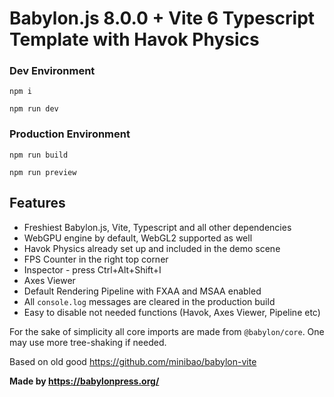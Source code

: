 # Babylon.js 8.0.0 + Vite 6 Typescript Template with Havok Physics

### Dev Environment

`npm i`

`npm run dev`

### Production Environment

`npm run build`

`npm run preview`

## Features

- Freshiest Babylon.js, Vite, Typescript and all other dependencies
- WebGPU engine by default, WebGL2 supported as well
- Havok Physics already set up and included in the demo scene
- FPS Counter in the right top corner
- Inspector - press Ctrl+Alt+Shift+I
- Axes Viewer
- Default Rendering Pipeline with FXAA and MSAA enabled
- All `console.log` messages are cleared in the production build
- Easy to disable not needed functions (Havok, Axes Viewer, Pipeline etc)

For the sake of simplicity all core imports are made from `@babylon/core`. One may use more tree-shaking if needed.

Based on old good https://github.com/minibao/babylon-vite

**Made by https://babylonpress.org/**
